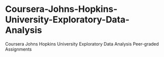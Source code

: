 # Coursera-Johns-Hopkins-University-Exploratory-Data-Analysis
Coursera Johns Hopkins University Exploratory Data Analysis Peer-graded Assignments
